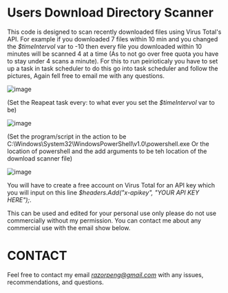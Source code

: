 # Users Download Directory Scanner
This code is designed to scan recently downloaded files using Virus Total's API.
For example if you downloaded 7 files within 10 min and you changed the *$timeIntervol* var to -10 then every file you downloaded within 10 minutes will be scanned 4 at a time (As to not go over free quota you have to stay under 4 scans a minute).
For this to run peirioticaly you have to set up a task in task scheduler to do this go into task scheduler and follow the pictures, Again  fell free to email me with any questions.

![image](https://github.com/p123o215/DownloadScanner/assets/62272895/ef4bdb7f-8966-4f5f-9218-2da1f91596fb)

(Set the Reapeat task every: to what ever you set the *$timeIntervol* var to be)

![image](https://github.com/p123o215/DownloadScanner/assets/62272895/0a2d7e8c-f244-4961-9f80-256a764727cc)

(Set the program/script in the action to be C:\Windows\System32\WindowsPowerShell\v1.0\powershell.exe Or the location of powershell and the add arguments to be teh location of the download scanner file)

![image](https://github.com/p123o215/DownloadScanner/assets/62272895/60225326-341f-40dc-b20a-8f46d0035f4d)




You will have to create a free account on Virus Total for an API key  which you will input on this line *$headers.Add("x-apikey", "YOUR API KEY HERE");*.

This can be used and edited for your personal use only please do not use commercially without my permission. You can contact me about any commercial use with the email show below.

# CONTACT
Feel free to contact my email *razorpeng@gmail.com* with any issues, recommendations, and questions.
